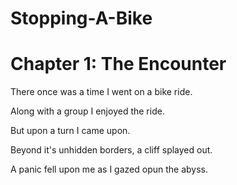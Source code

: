 # Stopping-A-Bike

<!DOCTYPE html>
<html>
<head>
<title>Stopping a Bike</title>
</head>
<body>

<h1>Chapter 1: The Encounter</h1>
<p>There once was a time I went on a bike ride.</p>
<p>Along with a group I enjoyed the ride.</p>
<p>But upon a turn I came upon.</p>
<p>Beyond it's unhidden borders, a cliff splayed out.</p>
<p>A panic fell upon me as I gazed opun the abyss.</p>
</body>
</html>